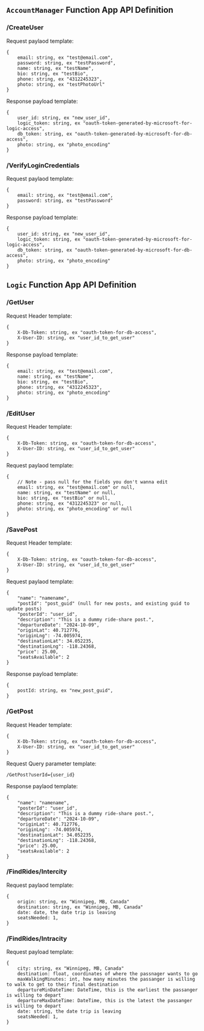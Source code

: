 ## `AccountManager` Function App API Definition

### /CreateUser
Request paylaod template:
```
{
    email: string, ex "test@email.com",
    password: string, ex "testPassword",
    name: string, ex "testName",
    bio: string, ex "testBio",
    phone: string, ex "4312245323",
    photo: string, ex "testPhotoUrl"
}
```

Response payload template:
```
{
    user_id: string, ex "new_user_id",
    logic_token: string, ex "oauth-token-generated-by-microsoft-for-logic-access",
    db_token: string, ex "oauth-token-generated-by-microsoft-for-db-access",
    photo: string, ex "photo_encoding"
}
```

### /VerifyLoginCredentials
Request paylaod template:
```
{
    email: string, ex "test@email.com",
    password: string, ex "testPassword"
}
```

Response payload template:
```
{
    user_id: string, ex "new_user_id",
    logic_token: string, ex "oauth-token-generated-by-microsoft-for-logic-access",
    db_token: string, ex "oauth-token-generated-by-microsoft-for-db-access",
    photo: string, ex "photo_encoding"
}
```

## `Logic` Function App API Definition

### /GetUser
Request Header template:
```
{
    X-Db-Token: string, ex "oauth-token-for-db-access",
    X-User-ID: string, ex "user_id_to_get_user"
}
```

Response payload template:
```
{
    email: string, ex "test@email.com",
    name: string, ex "testName",
    bio: string, ex "testBio",
    phone: string, ex "4312245323",
    photo: string, ex "photo_encoding"
}
```

### /EditUser
Request Header template:
```
{
    X-Db-Token: string, ex "oauth-token-for-db-access",
    X-User-ID: string, ex "user_id_to_get_user"
}
```

Request paylaod template:
```
{
    // Note - pass null for the fields you don't wanna edit
    email: string, ex "test@email.com" or null,
    name: string, ex "testName" or null,
    bio: string, ex "testBio" or null,
    phone: string, ex "4312245323" or null,
    photo: string, ex "photo_encoding" or null
}
```

### /SavePost
Request Header template:
```
{
    X-Db-Token: string, ex "oauth-token-for-db-access",
    X-User-ID: string, ex "user_id_to_get_user"
}
```

Request paylaod template:
```
{
    "name": "namename",
    "postId": "post_guid" (null for new posts, and existing guid to update posts)
    "posterId": "user_id",
    "description": "This is a dummy ride-share post.",
    "departureDate": "2024-10-09",
    "originLat": 40.712776,
    "originLng": -74.005974,
    "destinationLat": 34.052235,
    "destinationLng": -118.24368,
    "price": 25.00,
    "seatsAvailable": 2
}
```

Response payload template:
```
{
    postId: string, ex "new_post_guid",
}
```

### /GetPost
Request Header template:
```
{
    X-Db-Token: string, ex "oauth-token-for-db-access",
    X-User-ID: string, ex "user_id_to_get_user"
}
```

Request Query parameter template:
```
/GetPost?userId={user_id}
```

Response paylaod template:
```
{
    "name": "namename",
    "posterId": "user_id",
    "description": "This is a dummy ride-share post.",
    "departureDate": "2024-10-09",
    "originLat": 40.712776,
    "originLng": -74.005974,
    "destinationLat": 34.052235,
    "destinationLng": -118.24368,
    "price": 25.00,
    "seatsAvailable": 2
}
```
### /FindRides/Intercity
Request paylaod template:
```
{
    origin: string, ex "Winnipeg, MB, Canada"
    destination: string, ex "Winnipeg, MB, Canada"
    date: date, the date trip is leaving
    seatsNeeded: 1,
}
```

### /FindRides/Intracity
Request payload template:
```
{
    city: string, ex "Winnipeg, MB, Canada"
    destination: float, coordinates of where the passnager wants to go
    maxWalkingMinutes: int, how many minutes the passanger is willing to walk to get to their final destination
    departureMinDateTime: DateTime, this is the earliest the passanger is willing to depart
    departureMaxDateTime: DateTime, this is the latest the passanger is willing to depart
    date: string, the date trip is leaving
    seatsNeeded: 1,
}
```
